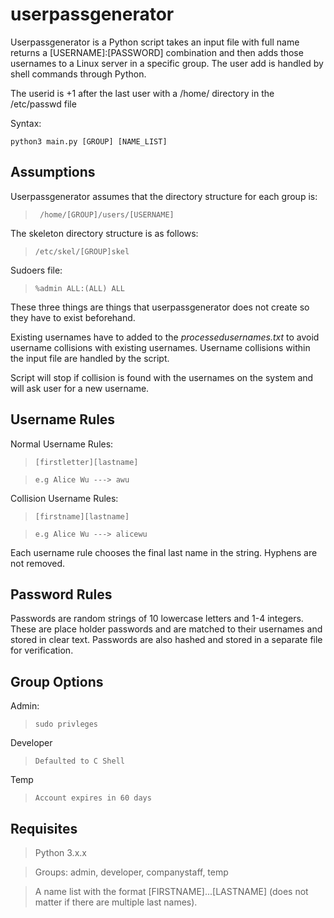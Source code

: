 # userpassgenerator
Userpassgenerator is a Python script takes an input file with full name returns a [USERNAME]:[PASSWORD] combination and then adds those usernames to a Linux server in a specific group. The user add is handled by shell commands through Python. 

The userid is +1 after the last user with a /home/ directory in the /etc/passwd file

Syntax:

``` python3 main.py [GROUP] [NAME_LIST] ```

## Assumptions
Userpassgenerator assumes that the directory structure for each group is:

> ```  /home/[GROUP]/users/[USERNAME] ```

The skeleton directory structure is as follows:

>  ``` /etc/skel/[GROUP]skel ```

Sudoers file:
> ``` %admin ALL:(ALL) ALL ```

These three things are things that userpassgenerator does not create so they have to exist beforehand.

Existing usernames have to added to the <i>processedusernames.txt</i> to avoid username collisions with existing usernames. 
Username collisions within the input file are handled by the script.

Script will stop if collision is found with the usernames on the system and will ask user for a new username.

## Username Rules
Normal Username Rules:
> ``` [firstletter][lastname] ```

> ``` e.g Alice Wu ---> awu ```

Collision Username Rules:
> ``` [firstname][lastname] ```

> ``` e.g Alice Wu ---> alicewu ```

Each username rule chooses the final last name in the string. Hyphens are not removed.

## Password Rules
Passwords are random strings of 10 lowercase letters and 1-4 integers. These are place holder passwords and are matched to their usernames and stored in clear text. 
Passwords are also hashed and stored in a separate file for verification. 

## Group Options
Admin:
> ``` sudo privleges ```

Developer
> ``` Defaulted to C Shell ```

Temp
> ``` Account expires in 60 days ```

## Requisites 

> Python 3.x.x

> Groups: admin, developer, companystaff, temp

> A name list with the format [FIRSTNAME]...[LASTNAME] (does not matter if there are multiple last names).
